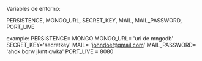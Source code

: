 Variables de entorno: 

PERSISTENCE,
MONGO_URL,
SECRET_KEY,
MAIL,
MAIL_PASSWORD,
PORT_LIVE

example: 
PERSISTENCE= MONGO
MONGO_URL= 'url de mngodb'
SECRET_KEY='secretkey'
MAIL= 'johndoe@gmail.com'
MAIL_PASSWORD= 'ahok bqrw jkmt qwka'
PORT_LIVE = 8080
